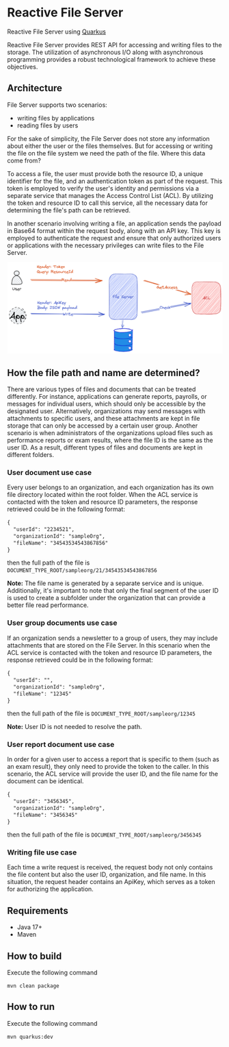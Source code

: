 # Reactive File Server
Reactive File Server using [Quarkus](https://quarkus.io/)

Reactive File Server provides REST API for accessing and writing files to the storage. The utilization of asynchronous I/O along
with asynchronous programming provides a robust technological framework to achieve these objectives.

## Architecture
File Server supports two scenarios:
* writing files by applications
* reading files by users

For the sake of simplicity, the File Server does not store any information about either the user or the files themselves. But for accessing or writing the file on the file system we need the path of the file. Where this data come from?

To access a file, the user must provide both the resource ID, a unique identifier for the file, and an authentication token as part of the request. This token is employed to verify the user's identity and permissions via a separate service that manages the Access Control List (ACL). By utilizing the token and resource ID to call this service, all the necessary data for determining the file's path can be retrieved.

In another scenario involving writing a file, an application sends the payload in Base64 format within the request body, along with an API key. This key is employed to authenticate the request and ensure that only authorized users or applications with the necessary privileges can write files to the File Server.

![FileServer](architecture.png)

## How the file path and name are determined?
There are various types of files and documents that can be treated differently. For instance, applications can generate reports, payrolls, or messages for individual users, which should only be accessible by the designated user. Alternatively, organizations may send messages with attachments to specific users, and these attachments are kept in file storage that can only be accessed by a certain user group. Another scenario is when administrators of the organizations upload files such as performance reports or exam results, where the file ID is the same as the user ID. As a result, different types of files and documents are kept in different folders.

### User document use case
Every user belongs to an organization, and each organization has its own file directory located within the root folder. When the ACL service is contacted with the token and resource ID parameters, the response retrieved could be in the following format:
```
{
  "userId": "2234521",
  "organizationId": "sampleOrg",
  "fileName": "34543534543867856"
}
```
then the full path of the file is  ```DOCUMENT_TYPE_ROOT/sampleorg/21/34543534543867856```

**Note:** The file name is generated by a separate service and is unique. Additionally, it's important to note that only the final segment of the user ID is used to create a subfolder under the organization that can provide a better file read performance.

### User group documents use case
If an organization sends a newsletter to a group of users, they may include attachments that are stored on the File Server.
In this scenario when the ACL service is contacted with the token and resource ID parameters, the response retrieved could be in the following format:
```
{
  "userId": "",
  "organizationId": "sampleOrg",
  "fileName": "12345"
}
```
then the full path of the file is  ```DOCUMENT_TYPE_ROOT/sampleorg/12345```

**Note:** User ID is not needed to resolve the path.

### User report document use case
In order for a given user to access a report that is specific to them (such as an exam result), they only need to provide the token to the caller. In this scenario, the ACL service will provide the user ID, and the file name for the document can be identical.
```
{
  "userId": "3456345",
  "organizationId": "sampleOrg",
  "fileName": "3456345"
}
```
then the full path of the file is  ```DOCUMENT_TYPE_ROOT/sampleorg/3456345```

### Writing file use case
Each time a write request is received, the request body not only contains the file content but also the user ID, organization, and file name. In this situation, the request header contains an ApiKey, which serves as a token for authorizing the application.

## Requirements
* Java 17+
* Maven

## How to build
Execute the following command
```
mvn clean package
```

## How to run
Execute the following command
```
mvn quarkus:dev
```

